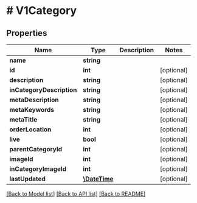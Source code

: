 # # V1Category

## Properties

Name | Type | Description | Notes
------------ | ------------- | ------------- | -------------
**name** | **string** |  |
**id** | **int** |  | [optional]
**description** | **string** |  | [optional]
**inCategoryDescription** | **string** |  | [optional]
**metaDescription** | **string** |  | [optional]
**metaKeywords** | **string** |  | [optional]
**metaTitle** | **string** |  | [optional]
**orderLocation** | **int** |  | [optional]
**live** | **bool** |  | [optional]
**parentCategoryId** | **int** |  | [optional]
**imageId** | **int** |  | [optional]
**inCategoryImageId** | **int** |  | [optional]
**lastUpdated** | [**\DateTime**](\DateTime.md) |  | [optional]

[[Back to Model list]](../../README.md#models) [[Back to API list]](../../README.md#endpoints) [[Back to README]](../../README.md)
